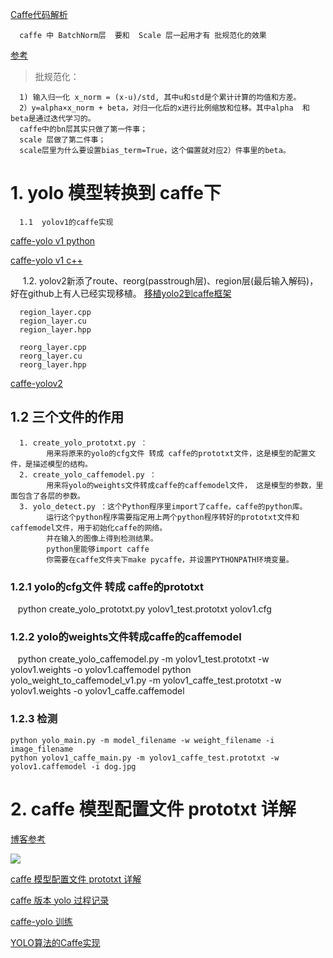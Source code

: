 [Caffe代码解析](http://alanse7en.github.io/caffedai-ma-jie-xi-2/)

      caffe 中 BatchNorm层  要和  Scale 层一起用才有 批规范化的效果
[参考 ](https://blog.csdn.net/Suan2014/article/details/79623495)
> 批规范化：

      1) 输入归一化 x_norm = (x-u)/std, 其中u和std是个累计计算的均值和方差。
      2）y=alpha×x_norm + beta，对归一化后的x进行比例缩放和位移。其中alpha  和beta是通过迭代学习的。
      caffe中的bn层其实只做了第一件事； 
      scale 层做了第二件事；
      scale层里为什么要设置bias_term=True，这个偏置就对应2）件事里的beta。

# 1. yolo 模型转换到 caffe下
      1.1  yolov1的caffe实现
[caffe-yolo v1 python](https://github.com/xingwangsfu/caffe-yolo)

[caffe-yolo v1  c++](https://github.com/yeahkun/caffe-yolo)

      1.2. yolov2新添了route、reorg(passtrough层)、region层(最后输入解码)，好在github上有人已经实现移植。
[移植yolo2到caffe框架](https://github.com/hustzxd/z1)

      region_layer.cpp
      region_layer.cu
      region_layer.hpp

      reorg_layer.cpp
      reorg_layer.cu
      reorg_layer.hpp



[caffe-yolov2](https://github.com/gklz1982/caffe-yolov2)


## 1.2 三个文件的作用
      1. create_yolo_prototxt.py ：  
            用来将原来的yolo的cfg文件 转成 caffe的prototxt文件，这是模型的配置文件，是描述模型的结构。
      2. create_yolo_caffemodel.py ：
            用来将yolo的weights文件转成caffe的caffemodel文件， 这是模型的参数，里面包含了各层的参数。
      3. yolo_detect.py ：这个Python程序里import了caffe，caffe的python库。
            运行这个python程序需要指定用上两个python程序转好的prototxt文件和caffemodel文件，用于初始化caffe的网络。
            并在输入的图像上得到检测结果。
            python里能够import caffe 
            你需要在caffe文件夹下make pycaffe，并设置PYTHONPATH环境变量。

### 1.2.1 yolo的cfg文件 转成 caffe的prototxt
    python create_yolo_prototxt.py yolov1_test.prototxt  yolov1.cfg
### 1.2.2 yolo的weights文件转成caffe的caffemodel
    python create_yolo_caffemodel.py -m yolov1_test.prototxt -w yolov1.weights -o yolov1.caffemodel
    python yolo_weight_to_caffemodel_v1.py -m yolov1_caffe_test.prototxt -w yolov1.weights -o yolov1_caffe.caffemodel
### 1.2.3 检测 
    python yolo_main.py -m model_filename -w weight_filename -i image_filename   
    python yolov1_caffe_main.py -m yolov1_caffe_test.prototxt -w yolov1.caffemodel -i dog.jpg

# 2. caffe 模型配置文件 prototxt 详解
[博客参考](https://blog.csdn.net/maweifei/article/details/72848185?locationNum=15&fps=1)

![](https://img-blog.csdn.net/20160327122151958?watermark/2/text/aHR0cDovL2Jsb2cuY3Nkbi5uZXQv/font/5a6L5L2T/fontsize/400/fill/I0JBQkFCMA==/dissolve/70/gravity/Center)

[caffe 模型配置文件 prototxt 详解](https://github.com/Ewenwan/MVision/blob/master/darknect/caffe/caffe_%E7%AE%80%E4%BB%8B_%E4%BD%BF%E7%94%A8.md)

[caffe 版本 yolo 过程记录](https://blog.csdn.net/u012235274/article/details/52120152)

[caffe-yolo 训练](https://blog.csdn.net/u012235274/article/details/52399425)

[YOLO算法的Caffe实现](https://blog.csdn.net/u014380165/article/details/72553074)

